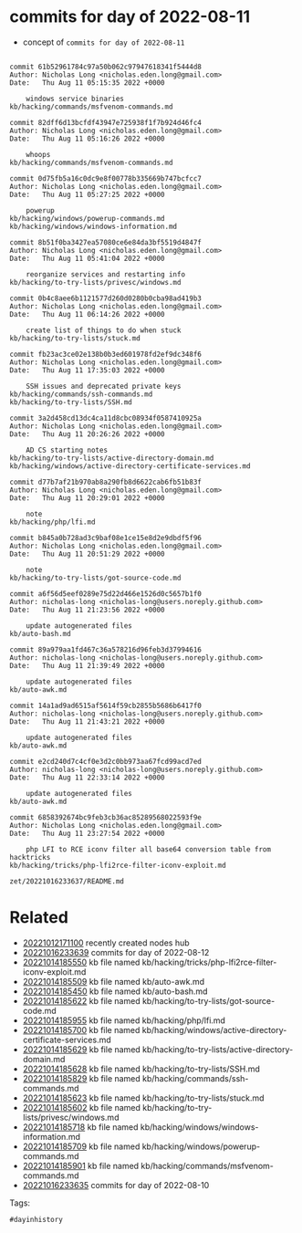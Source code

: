 # commits for day of 2022-08-11

- concept of `commits for day of 2022-08-11`

```

commit 61b52961784c97a50b062c97947618341f5444d8
Author: Nicholas Long <nicholas.eden.long@gmail.com>
Date:   Thu Aug 11 05:15:35 2022 +0000

    windows service binaries
kb/hacking/commands/msfvenom-commands.md

commit 82dff6d13bcfdf43947e725938f1f7b924d46fc4
Author: Nicholas Long <nicholas.eden.long@gmail.com>
Date:   Thu Aug 11 05:16:26 2022 +0000

    whoops
kb/hacking/commands/msfvenom-commands.md

commit 0d75fb5a16c0dc9e8f00778b335669b747bcfcc7
Author: Nicholas Long <nicholas.eden.long@gmail.com>
Date:   Thu Aug 11 05:27:25 2022 +0000

    powerup
kb/hacking/windows/powerup-commands.md
kb/hacking/windows/windows-information.md

commit 8b51f0ba3427ea57080ce6e84da3bf5519d4847f
Author: Nicholas Long <nicholas.eden.long@gmail.com>
Date:   Thu Aug 11 05:41:04 2022 +0000

    reorganize services and restarting info
kb/hacking/to-try-lists/privesc/windows.md

commit 0b4c8aee6b1121577d260d0280b0cba98ad419b3
Author: Nicholas Long <nicholas.eden.long@gmail.com>
Date:   Thu Aug 11 06:14:26 2022 +0000

    create list of things to do when stuck
kb/hacking/to-try-lists/stuck.md

commit fb23ac3ce02e138b0b3ed601978fd2ef9dc348f6
Author: Nicholas Long <nicholas.eden.long@gmail.com>
Date:   Thu Aug 11 17:35:03 2022 +0000

    SSH issues and deprecated private keys
kb/hacking/commands/ssh-commands.md
kb/hacking/to-try-lists/SSH.md

commit 3a2d458cd13dc4ca11d8cbc08934f0587410925a
Author: Nicholas Long <nicholas.eden.long@gmail.com>
Date:   Thu Aug 11 20:26:26 2022 +0000

    AD CS starting notes
kb/hacking/to-try-lists/active-directory-domain.md
kb/hacking/windows/active-directory-certificate-services.md

commit d77b7af21b970ab8a290fb8d6622cab6fb51b83f
Author: Nicholas Long <nicholas.eden.long@gmail.com>
Date:   Thu Aug 11 20:29:01 2022 +0000

    note
kb/hacking/php/lfi.md

commit b845a0b728ad3c9baf08e1ce15e8d2e9dbdf5f96
Author: Nicholas Long <nicholas.eden.long@gmail.com>
Date:   Thu Aug 11 20:51:29 2022 +0000

    note
kb/hacking/to-try-lists/got-source-code.md

commit a6f56d5eef0289e75d22d466e1526d0c5657b1f0
Author: nicholas-long <nicholas-long@users.noreply.github.com>
Date:   Thu Aug 11 21:23:56 2022 +0000

    update autogenerated files
kb/auto-bash.md

commit 89a979aa1fd467c36a578216d96feb3d37994616
Author: nicholas-long <nicholas-long@users.noreply.github.com>
Date:   Thu Aug 11 21:39:49 2022 +0000

    update autogenerated files
kb/auto-awk.md

commit 14a1ad9ad6515af5614f59cb2855b5686b6417f0
Author: nicholas-long <nicholas-long@users.noreply.github.com>
Date:   Thu Aug 11 21:43:21 2022 +0000

    update autogenerated files
kb/auto-awk.md

commit e2cd240d7c4cf0e3d2c0bb973aa67fcd99acd7ed
Author: nicholas-long <nicholas-long@users.noreply.github.com>
Date:   Thu Aug 11 22:33:14 2022 +0000

    update autogenerated files
kb/auto-awk.md

commit 6858392674bc9feb3cb36ac85289568022593f9e
Author: Nicholas Long <nicholas.eden.long@gmail.com>
Date:   Thu Aug 11 23:27:54 2022 +0000

    php LFI to RCE iconv filter all base64 conversion table from hacktricks
kb/hacking/tricks/php-lfi2rce-filter-iconv-exploit.md
```

` zet/20221016233637/README.md `

# Related

- [20221012171100](/zet/20221012171100/README.md) recently created nodes hub
- [20221016233639](/zet/20221016233639/README.md) commits for day of 2022-08-12
- [20221014185550](/zet/20221014185550/README.md) kb file named kb/hacking/tricks/php-lfi2rce-filter-iconv-exploit.md
- [20221014185509](/zet/20221014185509/README.md) kb file named kb/auto-awk.md
- [20221014185450](/zet/20221014185450/README.md) kb file named kb/auto-bash.md
- [20221014185622](/zet/20221014185622/README.md) kb file named kb/hacking/to-try-lists/got-source-code.md
- [20221014185955](/zet/20221014185955/README.md) kb file named kb/hacking/php/lfi.md
- [20221014185700](/zet/20221014185700/README.md) kb file named kb/hacking/windows/active-directory-certificate-services.md
- [20221014185629](/zet/20221014185629/README.md) kb file named kb/hacking/to-try-lists/active-directory-domain.md
- [20221014185628](/zet/20221014185628/README.md) kb file named kb/hacking/to-try-lists/SSH.md
- [20221014185829](/zet/20221014185829/README.md) kb file named kb/hacking/commands/ssh-commands.md
- [20221014185623](/zet/20221014185623/README.md) kb file named kb/hacking/to-try-lists/stuck.md
- [20221014185602](/zet/20221014185602/README.md) kb file named kb/hacking/to-try-lists/privesc/windows.md
- [20221014185718](/zet/20221014185718/README.md) kb file named kb/hacking/windows/windows-information.md
- [20221014185709](/zet/20221014185709/README.md) kb file named kb/hacking/windows/powerup-commands.md
- [20221014185901](/zet/20221014185901/README.md) kb file named kb/hacking/commands/msfvenom-commands.md
- [20221016233635](/zet/20221016233635/README.md) commits for day of 2022-08-10

Tags:

    #dayinhistory
